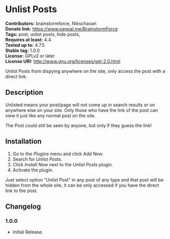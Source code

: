 # Unlist Posts #
**Contributors:** brainstormforce, Nikschavan  
**Donate link:** https://www.paypal.me/BrainstormForce  
**Tags:** post, unlist posts, hide posts,   
**Requires at least:** 4.4  
**Tested up to:** 4.7.5  
**Stable tag:** 1.0.0  
**License:** GPLv2 or later  
**License URI:** http://www.gnu.org/licenses/gpl-2.0.html  

Unlist Posts from dispying anywhere on the site, only access the post with a direct link.

## Description ##

Unlisted means your post/page will not come up in search results or on anywhere else on your site. Only those who have the link of the post can view it just like any normal post on the site. 

The Post could still be seen by anyone, but only if they guess the link!

## Installation ##

1. Go to the *Plugins* menu and click *Add New*.
2. Search for *Unlist Posts*.
3. Click *Install Now* next to the *Unlist Posts* plugin.
4. Activate the plugin.

Just select option "Unlist Post" in any post of any type and that post will be hidden from the whole site, it can be only accessed if you have the direct link to the post.

## Changelog ##

### 1.0.0 ###
* Initial Release.
